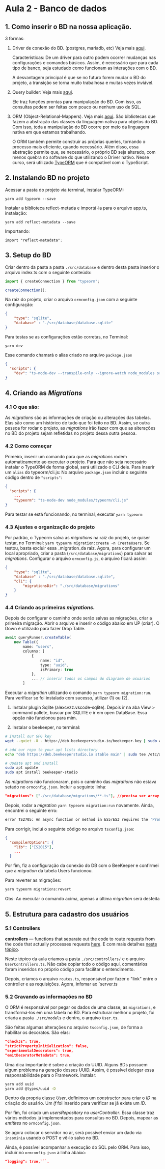 # Aula 2 - Banco de dados

## 1. Como inserir o BD na nossa aplicação.
3 formas:
 1. Driver de conexão do BD. (postgres, mariadb, etc) Veja mais [aqui](https://node-postgres.com/features/connecting).

    Características: De um driver para outro podem ocorrer mudanças nas configurações e comandos básicos. Assim, é necessário que para cada tipo de banco, seja estudado como funcionam as interações com o BD.
    
    A desvantagem principal é que se no futuro forem mudar o BD do projeto, a transição se torna muito trabalhosa e muitas vezes inviável.


 1. Query builder: Veja mais [aqui](https://knexjs.org).

    Ele traz funções prontas para manipulação do BD. Com isso, as consultas podem ser feitas com pouco ou nenhum uso de SQL.

1. ORM (Object-Relational-Mappers). Veja mais [aqui](https://blog.bitsrc.io/what-is-an-orm-and-why-you-should-use-it-b2b6f75f5e2a).
    São bibliotecas que fazem a abstração das classes da linguagem nativa para objetos do BD. Com isso, toda a manipulação do BD ocorre por meio da linguagem nativa em que estamos trabalhando.
    
    O ORM também permite construir as próprias queries, tornando o processo mais eficiente, quando necessário. Além disso, essa abstração permite que, se necessário, o próprio BD seja alterado, com menos quebra no software do que utilizando o Driver nativo.
    Nesse curso, será utilizado [TypeORM](https://typeorm.io/#/) que é compatível com o TypeScript.


## 2. Instalando BD no projeto
Acessar a pasta do projeto via terminal, instalar TypeORM:
``` 
yarn add typeorm --save 
```

Instalar a biblioteca reflect-metada e importá-la para o arquivo app.ts, instalação:
```
yarn add reflect-metadata --save
```
Importando:
```
import "reflect-metadata";
```

## 3. Setup do BD
Criar dentro da pasta a pasta `./src/database` e dentro desta pasta inserior o arquivo index.ts com o seguinte conteúdo:
```ts
import { createConnection } from "typeorm";

createConnection();
```
Na raiz do projeto, criar o arquivo `ormconfig.json` com a seguinte configuração:
```json
{
    "type": "sqlite",
    "database" : "./src/database/database.sqlite"
}
```
Para testas se as configurações estão corretas, no Terminal:
```
yarn dev
```
Esse comando chamará o alias criado no arquivo `package.json`
```json 
{
  "scripts": {
    "dev": "ts-node-dev --transpile-only --ignore-watch node_modules src/server.ts"}
}
```

## 4. Criando as _Migrations_

### 4.1  O que são:
As _migrations_ são as informações de criação ou alterações das tabelas. Elas são como um histórico de tudo que foi feito no BD. Assim, se outra pessoa for rodar o projeto, as _migrations_ irão fazer com que as alterações no BD do projeto sejam refletidas no projeto dessa outra pessoa.

### 4.2 Como começar
Primeiro, inserir um comando para que as _migrations_ rodem automaticamente ao executar o projeto. Para que não seja necessário instalar o TypeORM de forma global, será utilizado o CLI dele. Para inserir um `alias` do typeorm/cli.js:
No arquivo `package.json` incluir o seguinte código dentro de `"scripts"`:
```json
{
  "scripts": {
    ...
    "typeorm": "ts-node-dev node_modules/typeorm/cli.js"
}
```
Para testar se está funcionando, no terminal, executar `yarn typeorm`

### 4.3 Ajustes e organização do projeto
Por padrão, o Typeorm salva as _migrations_  na raiz do projeto, se quiser testar, no Terminal: `yarn typeorm migration:create -n CreateUsers`. Se testou, basta excluir essa _migration_da raiz.
Agora, para configurar um local apropriado, criar a pasta (`/src/database/migrations`) para salvar as _migrations_. Configurar o arquivo `ormconfig.js`, o arquivo ficará assim:
```json
{
    "type": "sqlite",
    "database" : "./src/database/database.sqlite",
    "cli": {
        "migrationsDir": "./src/database/migrations"
    }
}
```
### 4.4 Criando as primeiras _migrations_.
Depois de configurar o caminho onde serão salvas as migrações, criar a primeira migração. Abrir o arquivo e inserir o código abaixo em UP (criar). O Down é utilizado para fazer Drop Table.
```ts
await queryRunner.createTable(
    new Table({
        name: "users",
        columns: [
            {
                name: "id",
                type: "uuid",
                isPrimary: true
            },
            ... // inserir todos os campos do diagrama de usuarios
        ]
```
Executar a _migration_ utilizando o comando `yarn typeorm migration:run`. Para verificar se foi instalado com sucesso, utilizar (1) ou (2).
1. Instalar plugin Sqlite (alexcvzz.vscode-sqlite). Depois ir na aba View > command pallete, buscar por SQLITE e ir em open DataBase. Essa opção não funcionou para mim.

1. Instalar o beekeeper, no terminal:
```sh
# Install our GPG key
wget --quiet -O - https://deb.beekeeperstudio.io/beekeeper.key | sudo apt-key add -

# add our repo to your apt lists directory
echo "deb https://deb.beekeeperstudio.io stable main" | sudo tee /etc/apt/sources.list.d/beekeeper-studio-app.list

# Update apt and install
sudo apt update
sudo apt install beekeeper-studio
```

As _migrations_ não funcionaram, pois o caminho das _migrations_ não estava setado no `ormconfig.json`. Incluir a seguinte linha:
```json
"migrations": ["./src/database/migrations/**.ts"], //precisa ser array
```

Depois, rodar a _migration_ `yarn typeorm migration:run` novamente. Ainda, encontrei o seguinte erro:
```sh
error TS2705: An async function or method in ES5/ES3 requires the 'Promise' constructor.  Make sure you have a declaration for the 'Promise' constructor or include 'ES2015' in your `--lib` option.
```
Para corrigir, incluí o seguinte código no arquivo `tsconfig.json`:
```json
{
  "compilerOptions": {
    "lib": ["ES2015"], 
    ...
  }
```
Por fim, fiz a configuração da conexão do DB com o BeeKeeper e confirmei que a _migration_ da tabela Users funcionou.

Para reverter as migrações:
```sh
yarn typeorm migrations:revert
```
Obs: Ao executar o comando acima, apenas a última _migration_ será desfeita

## 5. Estrutura para cadastro dos usuários
### 5.1 Controllers
__controllers__ — functions that separate out the code to route requests from the code that actually processes requests [here](https://developer.mozilla.org/en-US/docs/Learn/Server-side/Express_Nodejs/routes). E com mais detalhes [neste tópico](https://developer.mozilla.org/en-US/docs/Learn/Server-side/Express_Nodejs/routes#create_the_route-handler_callback_functions).

Neste tópico da aula criamos a pasta `./src/controllers/` e o arquivo `UserControllers.ts`. Não cabe copiar todo o código aqui, comentários foram inseridos no próprio código para facilitar o entendimento.

Depois, criamos o arquivo `routes.ts`, responsável por fazer o "link" entre o controller e as requisições. Agora, infomar ao `server.ts

### 5.2 Gravando as informações no BD
O ORM é responsável por pegar os dados de uma classe, as `migrations`, e transformá-los em uma tabela no BD. Para estruturar melhor o projeto, foi criada a pasta `./src/models` e dentro, o arquivo `User.ts`.

São feitas algumas alterações no arquivo `tsconfig.json`, de forma a habilitar os decoratos. São elas:
```json
"checkJs": true,    
"strictPropertyInitialization": false,  
"experimentalDecorators": true,     
"emitDecoratorMetadata": true,  
```
Uma dica importante é sobre a criação do UUID. Alguns BDs possuem algum problema na geração desses UUID. Assim, é possível delegar essa responsabilidade para o Framework. 
Instalar:
```sh
yarn add uuid
yarn add @types/uuid -D
``` 
Dentro da propria classe _User_, definimos um _constructor_ para criar o _ID_ na criação do usuário. Um _if_ foi inserido para verificar se já existe um _ID_.

Por fim, foi criado um _usersRepository_ no _userController_. Essa classe traz vários métodos já implementados para consultas no BD.
Depois, mapear as _entitites_ no `ormconfig.json`.

Se agora colocar o servidor no ar, será possível enviar um dado via `insominia` usando o POST e vê-lo salvo no BD.

Ainda, é possível acompanhar a execução do SQL pelo ORM. Para isso, incluir no `ormconfig.json` a linha abaixo:
```json
"logging": true,```.